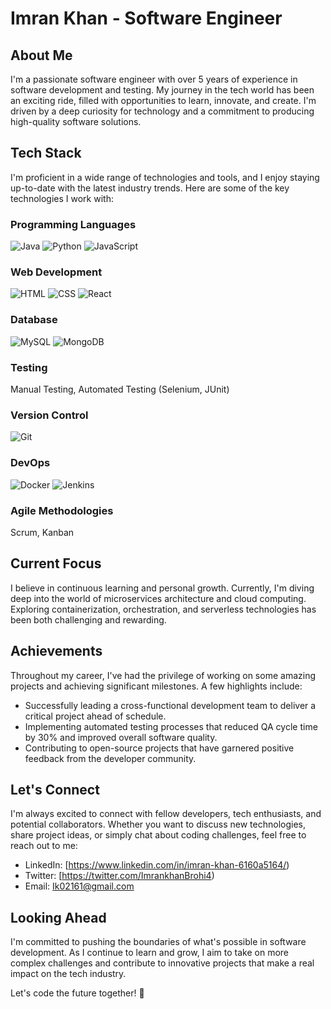 # Imran Khan - Software Engineer

## About Me
I'm a passionate software engineer with over 5 years of experience in software development and testing. My journey in the tech world has been an exciting ride, filled with opportunities to learn, innovate, and create. I'm driven by a deep curiosity for technology and a commitment to producing high-quality software solutions.

## Tech Stack
I'm proficient in a wide range of technologies and tools, and I enjoy staying up-to-date with the latest industry trends. Here are some of the key technologies I work with:

### Programming Languages
![Java](https://img.shields.io/badge/Java-007396?style=flat-square&logo=java&logoColor=white)
![Python](https://img.shields.io/badge/Python-3776AB?style=flat-square&logo=python&logoColor=white)
![JavaScript](https://img.shields.io/badge/JavaScript-F7DF1E?style=flat-square&logo=javascript&logoColor=black)

### Web Development
![HTML](https://img.shields.io/badge/HTML5-E34F26?style=flat-square&logo=html5&logoColor=white)
![CSS](https://img.shields.io/badge/CSS3-1572B6?style=flat-square&logo=css3&logoColor=white)
![React](https://img.shields.io/badge/React-61DAFB?style=flat-square&logo=react&logoColor=black)

### Database
![MySQL](https://img.shields.io/badge/MySQL-4479A1?style=flat-square&logo=mysql&logoColor=white)
![MongoDB](https://img.shields.io/badge/MongoDB-47A248?style=flat-square&logo=mongodb&logoColor=white)

### Testing
Manual Testing, Automated Testing (Selenium, JUnit)

### Version Control
![Git](https://img.shields.io/badge/Git-F05032?style=flat-square&logo=git&logoColor=white)

### DevOps
![Docker](https://img.shields.io/badge/Docker-2496ED?style=flat-square&logo=docker&logoColor=white)
![Jenkins](https://img.shields.io/badge/Jenkins-D24939?style=flat-square&logo=jenkins&logoColor=white)

### Agile Methodologies
Scrum, Kanban

## Current Focus
I believe in continuous learning and personal growth. Currently, I'm diving deep into the world of microservices architecture and cloud computing. Exploring containerization, orchestration, and serverless technologies has been both challenging and rewarding.

## Achievements
Throughout my career, I've had the privilege of working on some amazing projects and achieving significant milestones. A few highlights include:

- Successfully leading a cross-functional development team to deliver a critical project ahead of schedule.
- Implementing automated testing processes that reduced QA cycle time by 30% and improved overall software quality.
- Contributing to open-source projects that have garnered positive feedback from the developer community.

## Let's Connect
I'm always excited to connect with fellow developers, tech enthusiasts, and potential collaborators. Whether you want to discuss new technologies, share project ideas, or simply chat about coding challenges, feel free to reach out to me:

- LinkedIn: [https://www.linkedin.com/in/imran-khan-6160a5164/)
- Twitter: [https://twitter.com/ImrankhanBrohi4)
- Email: Ik02161@gmail.com

## Looking Ahead
I'm committed to pushing the boundaries of what's possible in software development. As I continue to learn and grow, I aim to take on more complex challenges and contribute to innovative projects that make a real impact on the tech industry.

Let's code the future together! 🚀
